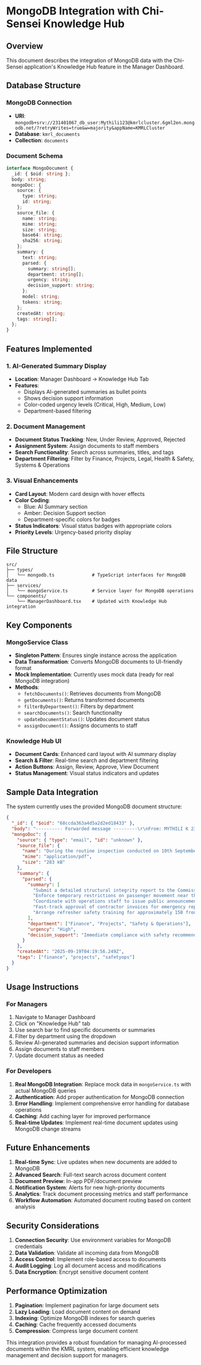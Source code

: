 # MongoDB Integration with Chi-Sensei Knowledge Hub

## Overview
This document describes the integration of MongoDB data with the Chi-Sensei application's Knowledge Hub feature in the Manager Dashboard.

## Database Structure

### MongoDB Connection
- **URI**: `mongodb+srv://231401067_db_user:Mythili123@kmrlcluster.6gml2en.mongodb.net/?retryWrites=true&w=majority&appName=KMRLCluster`
- **Database**: `kmrl_documents`
- **Collection**: `documents`

### Document Schema
```typescript
interface MongoDocument {
  _id: { $oid: string };
  body: string;
  mongoDoc: {
    source: {
      type: string;
      id: string;
    };
    source_file: {
      name: string;
      mime: string;
      size: string;
      base64: string;
      sha256: string;
    };
    summary: {
      text: string;
      parsed: {
        summary: string[];
        department: string[];
        urgency: string;
        decision_support: string;
      };
      model: string;
      tokens: string;
    };
    createdAt: string;
    tags: string[];
  };
}
```

## Features Implemented

### 1. AI-Generated Summary Display
- **Location**: Manager Dashboard → Knowledge Hub Tab
- **Features**:
  - Displays AI-generated summaries as bullet points
  - Shows decision support information
  - Color-coded urgency levels (Critical, High, Medium, Low)
  - Department-based filtering

### 2. Document Management
- **Document Status Tracking**: New, Under Review, Approved, Rejected
- **Assignment System**: Assign documents to staff members
- **Search Functionality**: Search across summaries, titles, and tags
- **Department Filtering**: Filter by Finance, Projects, Legal, Health & Safety, Systems & Operations

### 3. Visual Enhancements
- **Card Layout**: Modern card design with hover effects
- **Color Coding**: 
  - Blue: AI Summary section
  - Amber: Decision Support section
  - Department-specific colors for badges
- **Status Indicators**: Visual status badges with appropriate colors
- **Priority Levels**: Urgency-based priority display

## File Structure

```
src/
├── types/
│   └── mongodb.ts              # TypeScript interfaces for MongoDB data
├── services/
│   └── mongoService.ts         # Service layer for MongoDB operations
└── components/
    └── ManagerDashboard.tsx    # Updated with Knowledge Hub integration
```

## Key Components

### MongoService Class
- **Singleton Pattern**: Ensures single instance across the application
- **Data Transformation**: Converts MongoDB documents to UI-friendly format
- **Mock Implementation**: Currently uses mock data (ready for real MongoDB integration)
- **Methods**:
  - `fetchDocuments()`: Retrieves documents from MongoDB
  - `getDocuments()`: Returns transformed documents
  - `filterByDepartment()`: Filters by department
  - `searchDocuments()`: Search functionality
  - `updateDocumentStatus()`: Updates document status
  - `assignDocument()`: Assigns documents to staff

### Knowledge Hub UI
- **Document Cards**: Enhanced card layout with AI summary display
- **Search & Filter**: Real-time search and department filtering
- **Action Buttons**: Assign, Review, Approve, View Document
- **Status Management**: Visual status indicators and updates

## Sample Data Integration

The system currently uses the provided MongoDB document structure:

```json
{
  "_id": { "$oid": "68ccda363a4d5a2d2ed18433" },
  "body": "---------- Forwarded message ---------\r\nFrom: MYTHILI K 231401067...",
  "mongoDoc": {
    "source": { "type": "email", "id": "unknown" },
    "source_file": {
      "name": "During the routine inspection conducted on 10th September 2025 (1).pdf",
      "mime": "application/pdf",
      "size": "283 kB"
    },
    "summary": {
      "parsed": {
        "summary": [
          "Submit a detailed structural integrity report to the Commissioner of Metro Rail Safety within five days.",
          "Enforce temporary restrictions on passenger movement near the affected viaduct areas.",
          "Coordinate with operations staff to issue public announcements and install warning signboards for safety.",
          "Fast-track approval of contractor invoices for emergency repairs by 15th September to ensure timely work.",
          "Arrange refresher safety training for approximately 150 frontline staff within the next two weeks."
        ],
        "department": ["Finance", "Projects", "Safety & Operations"],
        "urgency": "High",
        "decision_support": "Immediate compliance with safety recommendations is essential to prevent potential hazards during the monsoon season and ensure passenger safety."
      }
    },
    "createdAt": "2025-09-19T04:19:56.249Z",
    "tags": ["finance", "projects", "safetyops"]
  }
}
```

## Usage Instructions

### For Managers
1. Navigate to Manager Dashboard
2. Click on "Knowledge Hub" tab
3. Use search bar to find specific documents or summaries
4. Filter by department using the dropdown
5. Review AI-generated summaries and decision support information
6. Assign documents to staff members
7. Update document status as needed

### For Developers
1. **Real MongoDB Integration**: Replace mock data in `mongoService.ts` with actual MongoDB queries
2. **Authentication**: Add proper authentication for MongoDB connection
3. **Error Handling**: Implement comprehensive error handling for database operations
4. **Caching**: Add caching layer for improved performance
5. **Real-time Updates**: Implement real-time document updates using MongoDB change streams

## Future Enhancements

1. **Real-time Sync**: Live updates when new documents are added to MongoDB
2. **Advanced Search**: Full-text search across document content
3. **Document Preview**: In-app PDF/document preview
4. **Notification System**: Alerts for new high-priority documents
5. **Analytics**: Track document processing metrics and staff performance
6. **Workflow Automation**: Automated document routing based on content analysis

## Security Considerations

1. **Connection Security**: Use environment variables for MongoDB credentials
2. **Data Validation**: Validate all incoming data from MongoDB
3. **Access Control**: Implement role-based access to documents
4. **Audit Logging**: Log all document access and modifications
5. **Data Encryption**: Encrypt sensitive document content

## Performance Optimization

1. **Pagination**: Implement pagination for large document sets
2. **Lazy Loading**: Load document content on demand
3. **Indexing**: Optimize MongoDB indexes for search queries
4. **Caching**: Cache frequently accessed documents
5. **Compression**: Compress large document content

This integration provides a robust foundation for managing AI-processed documents within the KMRL system, enabling efficient knowledge management and decision support for managers.
